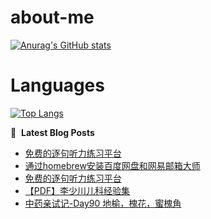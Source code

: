 # about-me
[![Anurag's GitHub stats](https://github-readme-stats.vercel.app/api?username=whitewatercn)](https://github.com/anuraghazra/github-readme-stats)

# Languages
[![Top Langs](https://github-readme-stats.vercel.app/api/top-langs/?username=whitewatercn)](https://github.com/anuraghazra/github-readme-stats)

📕 &nbsp;**Latest Blog Posts**
<!-- BLOG-POST-LIST:START -->
- [免费的逐句听力练习平台](https://forum.beginner.center/t/topic/1374/3)
- [通过homebrew安装百度网盘和网易邮箱大师](https://forum.beginner.center/t/topic/1375/1)
- [免费的逐句听力练习平台](https://forum.beginner.center/t/topic/1374/1)
- [【PDF】李少川儿科经验集](https://forum.beginner.center/t/topic/1366/1)
- [中药亲试记-Day90 地榆，槐花，蜜槐角](https://forum.beginner.center/t/topic/1364/1)
<!-- BLOG-POST-LIST:END -->
